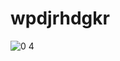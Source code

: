 # wpdjrhdgkr
![0 4](https://github.com/user-attachments/assets/7d115eea-7c7b-408b-8a3c-8c2475f7221d)
